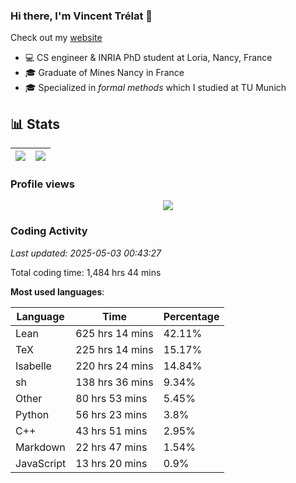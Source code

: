 ### Hi there, I'm Vincent Trélat 👋

Check out my [website](https://vtrelat.github.io)

-   💻 CS engineer & INRIA PhD student at Loria, Nancy, France
-   🎓 Graduate of Mines Nancy in France
-   🎓 Specialized in _formal methods_ which I studied at TU Munich

## 📊 **Stats**

| <img align="center" src="https://readme-stats.clckblog.space/api?username=VTrelat&show_icons=true&include_all_commits=true&theme=tokyonight&hide_border=true" /> | <img align="center" src="https://readme-stats.clckblog.space/api/top-langs/?username=VTrelat&layout=compact&theme=tokyonight&hide_border=true" /> |
| ---------------------------------------------------------------------------------------------------------------------------------------------------------------- | ------------------------------------------------------------------------------------------------------------------------------------------------- |

### Profile views

<p align="center">
 <img src="https://profile-counter.glitch.me/VTrelat/count.svg" />
</p>

<!--automations-->
### Coding Activity
_Last updated: 2025-05-03 00:43:27_

Total coding time: 1,484 hrs 44 mins

**Most used languages**:

| Language | Time | Percentage |
| ------------- | ------------- | ------------- |
| Lean | 625 hrs 14 mins | 42.11% |
| TeX | 225 hrs 14 mins | 15.17% |
| Isabelle | 220 hrs 24 mins | 14.84% |
| sh | 138 hrs 36 mins | 9.34% |
| Other | 80 hrs 53 mins | 5.45% |
| Python | 56 hrs 23 mins | 3.8% |
| C++ | 43 hrs 51 mins | 2.95% |
| Markdown | 22 hrs 47 mins | 1.54% |
| JavaScript | 13 hrs 20 mins | 0.9% |

